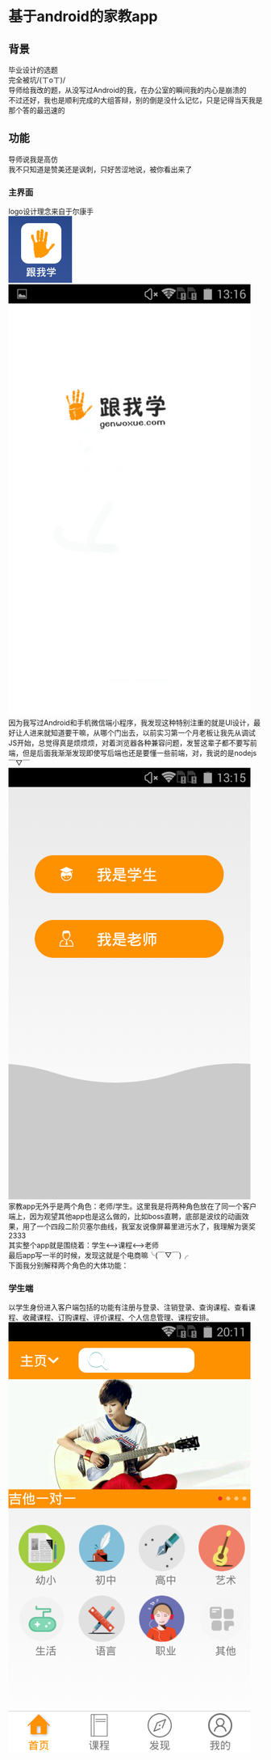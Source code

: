 # 基于android的家教app
## 背景
毕业设计的选题<br>
完全被坑/(ㄒoㄒ)/<br>
导师给我改的题，从没写过Android的我，在办公室的瞬间我的内心是崩溃的<br>
不过还好，我也是顺利完成的大组答辩，别的倒是没什么记忆，只是记得当天我是那个答的最迅速的<br>
## 功能
导师说我是高仿<br>
我不只知道是赞美还是讽刺，只好苦涩地说，被你看出来了<br>
### 主界面
logo设计理念来自于尔康手<br>
![](https://github.com/zhulinmx/ptutor/blob/project_img/Screenshot_2017-05-29-17-13-34.png)
![](https://github.com/zhulinmx/ptutor/blob/project_img/Screenshot_2017-05-29-13-16-22.png) <br>
因为我写过Android和手机微信端小程序，我发现这种特别注重的就是UI设计，最好让人进来就知道要干嘛，从哪个门出去，以前实习第一个月老板让我先从调试JS开始，总觉得真是烦烦烦，对着浏览器各种兼容问题，发誓这辈子都不要写前端，但是后面我渐渐发现即使写后端也还是要懂一些前端，对，我说的是nodejs￣▽￣
![](https://github.com/zhulinmx/ptutor/blob/project_img/Screenshot_2017-05-29-13-15-47.png) 
<br>家教app无外乎是两个角色：老师/学生。这里我是将两种角色放在了同一个客户端上，因为观望其他app也是这么做的，比如boss直聘，底部是波纹的动画效果，用了一个四段二阶贝塞尔曲线，我室友说像屏幕里进污水了，我理解为褒奖2333 <br>
其实整个app就是围绕着：学生<-->课程<-->老师 <br>
最后app写一半的时候，发现这就是个电商嘛╰(￣▽￣)╭ <br>
下面我分别解释两个角色的大体功能：
### 学生端
以学生身份进入客户端包括的功能有注册与登录、注销登录、查询课程、查看课程、收藏课程、订购课程、评价课程、个人信息管理、课程安排。
![](https://github.com/zhulinmx/ptutor/blob/project_img/Screenshot_2017-05-28-20-11-24.png) 




